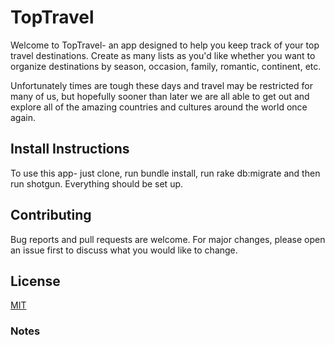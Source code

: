 # TopTravel

Welcome to TopTravel- an app designed to help you keep track of your top travel destinations.  Create as many lists as you'd like whether you want to organize destinations by season, occasion, family, romantic, continent, etc.  

Unfortunately times are tough these days and travel may be restricted for many of us, but hopefully sooner than later we are all able to get out and explore all of the amazing countries and cultures around the world once again.


## Install Instructions

To use this app- just clone, run bundle install, run rake db:migrate and then run shotgun. Everything should be set up.


## Contributing

Bug reports and pull requests are welcome. For major changes, please open an issue first to discuss what you would like to change.


## License

[MIT](https://opensource.org/licenses/MIT)


### Notes
<!-- 
Edit.erb, add Destination(s) and Image URL to Edit form

  <label>Destination(s)</label>
  <textarea name="destination[name]"><%= @list.destinations.map { |destination| destination.name } %></textarea>
  <label>Image URL(s)</label>
  <input type="text" name="destination[image]" value=""> -->



<!-- Index.erb, add Delete option next to Edit ?

<form action="/lists/<%= @list.id %>" method="post">
  <input type="hidden" name="_method" value="delete">
  <% if @list.user == current_user %> 
    <button type="submit">Delete List</button>
  <% end %>  
</form> -->

